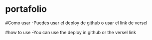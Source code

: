 # portafolio

#Como usar
-Puedes usar el  deploy de github o usar el link de versel

#how to use
-You can use the deploy in github or the versel link
